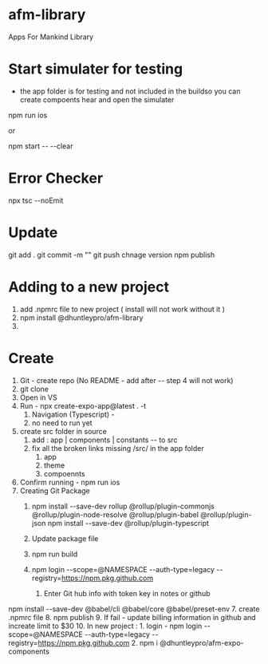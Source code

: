 # afm-library
Apps For Mankind Library

# Start simulater for testing
- the app folder is for testing and not included in the buildso you can create compoents hear and open the simulater 

npm run ios 

or 

npm start -- --clear



# Error Checker 
npx tsc --noEmit


# Update 
git add .
git commit -m ""
git push
chnage version
npm publish



# Adding to a new project
1. add .npmrc file to new project ( install will not work without it )
2. npm install @dhuntleypro/afm-library
3. 



# Create
1. Git - create repo (No README - add after -- step 4 will not work)
2. git clone <repo-name>
3. Open in VS
4. Run - npx create-expo-app@latest . -t
    1. Navigation (Typescript) - 
    2. no need to run yet
5. create src folder in source
    1. add : app | components | constants -- to src
    2. fix all the broken links missing /src/  in the app folder
        1. app
        2. theme
        3. compoennts 
6. Confirm running - npm run ios 
7. Creating Git Package
    1. npm install --save-dev rollup @rollup/plugin-commonjs @rollup/plugin-node-resolve @rollup/plugin-babel @rollup/plugin-json
    npm install --save-dev @rollup/plugin-typescript

    2. Update package file
    3. npm run build
    4. npm login --scope=@NAMESPACE --auth-type=legacy --registry=https://npm.pkg.github.com
        1. Enter Git hub info with token key in notes or github


npm install --save-dev @babel/cli @babel/core @babel/preset-env
7. create .npmrc file
8. npm publish
9. If fail - update billing information in github and increate limit to $30
10. In new project : 
    1. login - npm login --scope=@NAMESPACE --auth-type=legacy --registry=https://npm.pkg.github.com
    2. npm i @dhuntleypro/afm-expo-components


